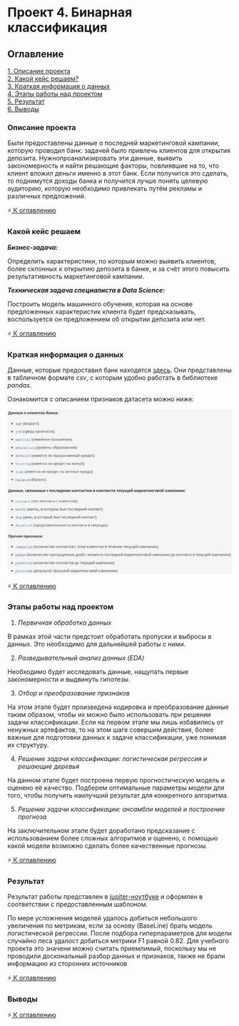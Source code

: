 # Проект 4. Бинарная классификация

## Оглавление
[1. Описание проекта](#Описание-проекта)  
[2. Какой кейс решаем?](#Какой-кейс-решаем)  
[3. Краткая информация о данных](#Краткая-информация-о-данных)  
[4. Этапы работы над проектом](#Этапы-работы-над-проектом)  
[5. Результат](#Результат-работы)    
[6. Выводы](#Выводы) 

### Описание проекта

Были предоставлены данные о последней маркетинговой кампании, которую проводил банк: задачей было привлечь клиентов для открытия депозита. Нужнопроанализировать эти данные, выявить закономерность и найти решающие факторы, повлиявшие на то, что клиент вложил деньги именно в этот банк. Если получится это сделать, то поднимутся доходы банка и получится лучше понять целевую аудиторию, которую необходимо привлекать путём рекламы и различных предложений.

:zap:[ К оглавлению](#Оглавление)


### Какой кейс решаем


***Бизнес-задача:***

Определить характеристики, по которым можно выявить клиентов, более склонных к открытию депозита в банке, и за счёт этого повысить результативность маркетинговой кампании.

***Техническая задача специалиста в Data Science:*** 

Построить модель машинного обучения, которая на основе предложенных характеристик клиента будет предсказывать, воспользуется он предложением об открытии депозита или нет.

:zap:[ К оглавлению](#Оглавление)


### Краткая информация о данных

Данные, которые предоставил банк находятся [здесь](https://github.com/romash23/project-4/blob/master/bank_fin.csv). Они представлены в табличном формате *csv*, с которым удобно работать в библиотеке *pandas*.

Ознакомится с описанием признаков датасета можно ниже:

<img src=https://raw.githubusercontent.com/romash23/project-4/refs/heads/master/table.jpg>

:zap:[ К оглавлению](#Оглавление)


### Этапы работы над проектом

1. *Первичная обработка данных*

В рамках этой части предстоит обработать пропуски и выбросы в данных. Это необходимо для дальнейшей работы с ними.

2. *Разведывательный анализ данных (EDA)*

Необходимо будет исследовать данные, нащупать первые закономерности и выдвинуть гипотезы.

3. *Отбор и преобразование признаков*

На этом этапе будет произведена кодировка и преобразование данные таким образом, чтобы их можно было использовать при решении задачи классификации. Если на первом этапе мы лишь избавились от ненужных артефактов, то на этом шаге совершим действия, более важные для подготовки данных к задаче классификации, уже понимая их структуру.

4. *Решение задачи классификации: логистическая регрессия и решающие деревья*

На данном этапе будет построена первую прогностическую модель и оценено её качество. Подберем оптимальные параметры модели для того, чтобы получить наилучший результат для конкретного алгоритма.

5. *Решение задачи классификации: ансамбли моделей и построение прогноза*

На заключительном этапе будет доработано предсказание с использованием более сложных алгоритмов и оценено, с помощью какой модели возможно сделать более качественные прогнозы.

:zap:[ К оглавлению](#Оглавление)

### Результат

Результат работы представлен в [jupiter-ноутбуке](https://github.com/romash23/project-4/blob/master/Project_4_ML.ipynb) и оформлен в соответствии с предоставленным шаблоном.

По мере усложнения моделей удалось добиться небольшого увеличения по метрикам, если за основу (BaseLine) брать модель логистической регрессии. После подбора гиперпараметров для модели случайно леса удалост добиться метрики F1 равной 0.82. Для учебного проекта это значени можно считать приемлимый, поскольку мы не проводили доскональный разбор данных и признаков, также не брали информацию из сторонних источников

:zap:[ К оглавлению](#Оглавление)


### Выводы



:zap:[ К оглавлению](#Оглавление)

